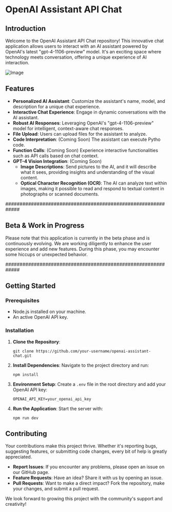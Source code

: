 # OpenAI Assistant API Chat


## Introduction

Welcome to the OpenAI Assistant API Chat repository! This innovative chat application allows users to interact with an AI assistant powered by OpenAI's latest "gpt-4-1106-preview" model. It's an exciting space where technology meets conversation, offering a unique experience of AI interaction.

![Image](https://github.com/admineral/OpenAI-Assistant-API-Chat/tree/main/public/Image.png)


## Features

- **Personalized AI Assistant**: Customize the assistant's name, model, and description for a unique chat experience.
- **Interactive Chat Experience**: Engage in dynamic conversations with the AI assistant.
- **Robust AI Responses**: Leveraging OpenAI's "gpt-4-1106-preview" model for intelligent, context-aware chat responses.
- **File Upload**: Users can upload files for the assistant to analyze.
- **Code Interpretation**: (Coming Soon) The assistant can execute Pytho code.
- **Function Calls**: (Coming Soon) Experience interactive functionalities such as API calls based on chat context.
- **GPT-4 Vision Integration**: (Coming Soon) 
   - **Image Descriptions**: Send pictures to the AI, and it will describe what it sees, providing insights and understanding of the visual content.
   - **Optical Character Recognition (OCR)**: The AI can analyze text within images, making it possible to read and respond to textual content in photographs or scanned documents.





#############################################################

## Beta & Work in Progress

Please note that this application is currently in the beta phase and is continuously evolving. We are working diligently to enhance the user experience and add new features. During this phase, you may encounter some hiccups or unexpected behavior.

#############################################################

## Getting Started

### Prerequisites
- Node.js installed on your machine.
- An active OpenAI API key.

### Installation
1. **Clone the Repository**:
   ```
   git clone https://github.com/your-username/openai-assistant-chat.git
   ```
2. **Install Dependencies**:
   Navigate to the project directory and run:
   ```
   npm install
   ```
3. **Environment Setup**:
   Create a `.env` file in the root directory and add your OpenAI API key:
   ```
   OPENAI_API_KEY=your_openai_api_key
   ```
4. **Run the Application**:
   Start the server with:
   ```
   npm run dev
   ```

## Contributing

Your contributions make this project thrive. Whether it's reporting bugs, suggesting features, or submitting code changes, every bit of help is greatly appreciated. 

- **Report Issues**: If you encounter any problems, please open an issue on our GitHub page.
- **Feature Requests**: Have an idea? Share it with us by opening an issue.
- **Pull Requests**: Want to make a direct impact? Fork the repository, make your changes, and submit a pull request.

We look forward to growing this project with the community's support and creativity!

